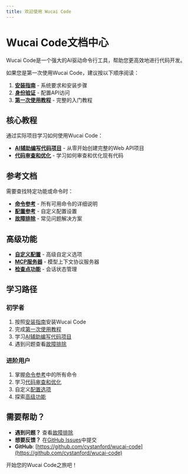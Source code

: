```yaml
---
title: 欢迎使用 Wucai Code
---
```


# Wucai Code文档中心

Wucai Code是一个强大的AI驱动命令行工具，帮助您更高效地进行代码开发。

如果您是第一次使用Wucai Code，建议按以下顺序阅读：

1. **[安装指南](/content/zh/getting-started/installation)** - 系统要求和安装步骤
2. **[身份验证](/content/zh/getting-started/authentication)** - 配置API访问
3. **[第一次使用教程](/content/zh/getting-started/first-tutorial)** - 完整的入门教程

## 核心教程

通过实际项目学习如何使用Wucai Code：

- **[AI辅助编写代码项目](/content/zh/tutorials/code-generation)** - 从零开始创建完整的Web API项目
- **[代码审查和优化](/content/zh/tutorials/code-review)** - 学习如何审查和优化现有代码

## 参考文档

需要查找特定功能或命令时：

- **[命令参考](/content/zh/reference/commands)** - 所有可用命令的详细说明
- **[配置参考](/content/zh/reference/configuration)** - 自定义配置设置
- **[故障排除](/content/zh/reference/troubleshooting)** - 常见问题解决方案

## 高级功能

- **[自定义配置](/content/zh/advanced/customization)** - 高级自定义选项
- **[MCP服务器](/content/zh/advanced/mcp-servers)** - 模型上下文协议服务器
- **[检查点功能](/content/zh/advanced/checkpointing)** - 会话状态管理

## 学习路径

### 初学者
1. 按照[安装指南](/content/zh/getting-started/installation)安装Wucai Code
2. 完成[第一次使用教程](/content/zh/getting-started/first-tutorial)
3. 学习[AI辅助编写代码项目](/content/zh/tutorials/code-generation)
4. 遇到问题查看[故障排除](/content/zh/reference/troubleshooting)

### 进阶用户
1. 掌握[命令参考](/content/zh/reference/commands)中的所有命令
2. 学习[代码审查和优化](/content/zh/tutorials/code-review)
3. 自定义[配置选项](/content/zh/reference/configuration)
4. 探索[高级功能](/content/zh/advanced/customization)

## 需要帮助？

- **遇到问题？** 查看[故障排除](/content/zh/reference/troubleshooting)
- **想要反馈？** 在[GitHub Issues](https://github.com/cystanford/wucai-code/issues)中提交
- **GitHub**: [https://github.com/cystanford/wucai-code](https://github.com/cystanford/wucai-code)

开始您的Wucai Code之旅吧！
